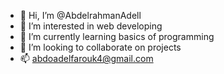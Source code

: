 - 👋 Hi, I’m @AbdelrahmanAdell
- 👀 I’m interested in web developing
- 🌱 I’m currently learning basics of programming
- 💞️ I’m looking to collaborate on projects 
- 📫 abdoadelfarouk4@gmail.com

<!---
AbdelrahmanAdell/AbdelrahmanAdell is a ✨ special ✨ repository because its `README.md` (this file) appears on your GitHub profile.
You can click the Preview link to take a look at your changes.
--->
